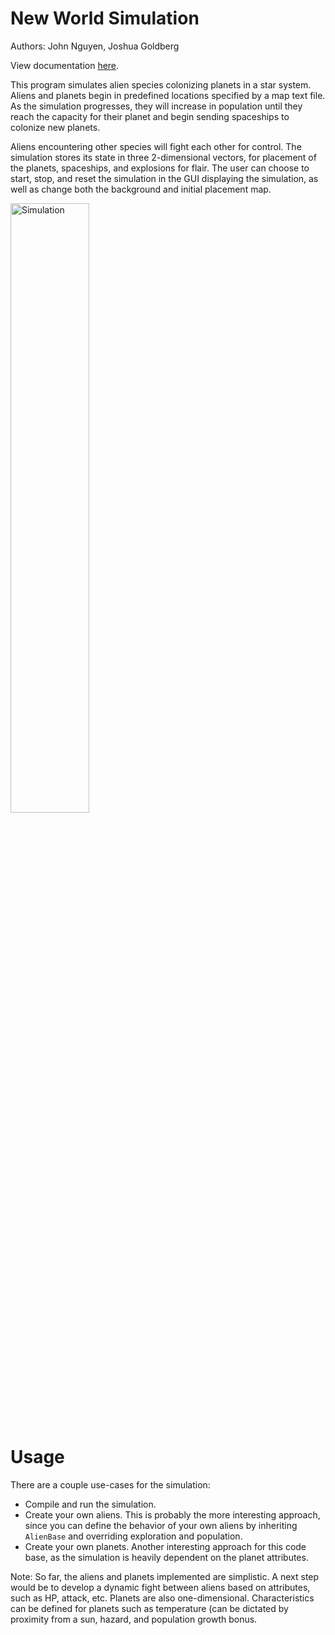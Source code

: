 # New World Simulation

Authors: John Nguyen, Joshua Goldberg

View documentation [here](https://goldbergdata.github.io/newWorldSimulation/). 

This program simulates alien species colonizing planets in a star system. Aliens and planets begin in predefined locations specified by a map text file. As the simulation progresses, they will increase in population until they reach the capacity for their planet and begin sending spaceships to colonize new planets. 

Aliens encountering other species will fight each other for control. The simulation stores its state in three 2-dimensional vectors, for placement of the planets, spaceships, and explosions for flair. The user can choose to start, stop, and reset the simulation in the GUI displaying the simulation, as well as change both the background and initial placement map.

<img src="docs/newWorldSim.gif" alt="Simulation" width="50%" style="display: block">

# Usage

There are a couple use-cases for the simulation:

- Compile and run the simulation.
- Create your own aliens. This is probably the more interesting approach, since you can define the behavior of your own aliens by inheriting `AlienBase` and overriding exploration and population.
- Create your own planets. Another interesting approach for this code base, as the simulation is heavily dependent on the planet attributes.

Note: So far, the aliens and planets implemented are simplistic. A next step would be to develop a dynamic fight between aliens based on attributes, such as HP, attack, etc. Planets are also one-dimensional. Characteristics can be defined for planets such as temperature (can be dictated by proximity from a sun, hazard, and population growth bonus.
